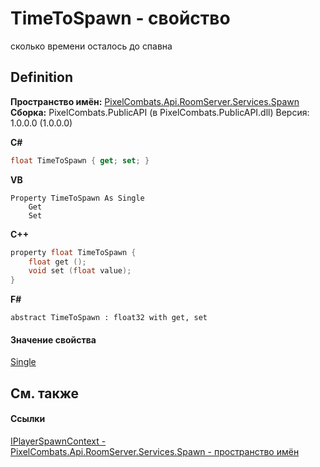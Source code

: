 # TimeToSpawn - свойство


сколько времени осталось до спавна



## Definition
**Пространство имён:** <a href="0971793b-47eb-58b2-d7a8-6c570042d7d9">PixelCombats.Api.RoomServer.Services.Spawn</a>  
**Сборка:** PixelCombats.PublicAPI (в PixelCombats.PublicAPI.dll) Версия: 1.0.0.0 (1.0.0.0)

**C#**
``` C#
float TimeToSpawn { get; set; }
```
**VB**
``` VB
Property TimeToSpawn As Single
	Get
	Set
```
**C++**
``` C++
property float TimeToSpawn {
	float get ();
	void set (float value);
}
```
**F#**
``` F#
abstract TimeToSpawn : float32 with get, set
```



#### Значение свойства
<a href="https://learn.microsoft.com/dotnet/api/system.single" target="_blank" rel="noopener noreferrer">Single</a>

## См. также


#### Ссылки
<a href="baa2bf73-dd60-347f-d624-2d310db8b80d">IPlayerSpawnContext - </a>  
<a href="0971793b-47eb-58b2-d7a8-6c570042d7d9">PixelCombats.Api.RoomServer.Services.Spawn - пространство имён</a>  
